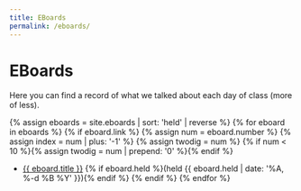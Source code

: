 ```yaml
---
title: EBoards
permalink: /eboards/
---
```

# EBoards
Here you can find a record of what we talked about each day of class
(more of less).

{% assign eboards = site.eboards | sort: 'held' | reverse %}
{% for eboard in eboards %}
  {% if eboard.link %}
    {% assign num = eboard.number %}
    {% assign index = num | plus: '-1' %}
    {% assign twodig = num %}
    {% if num < 10 %}{% assign twodig = num | prepend: '0' %}{% endif %}
* <a href="{{ site.baseurl }}{{ eboard.id }}">{{ eboard.title }}</a> 
    {% if eboard.held %}(held {{ eboard.held | date: '%A, %-d %B %Y' }}){% endif %}
  {% endif %}
{% endfor %}
